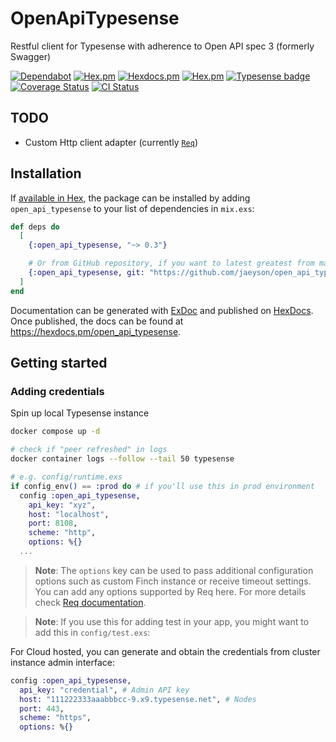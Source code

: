 # OpenApiTypesense

Restful client for Typesense with adherence to Open API spec 3 (formerly Swagger)

[![Dependabot](https://img.shields.io/badge/Dependabot-enabled-green)](https://github.com/jaeyson/open_api_typesense/pulls/app%2Fdependabot)
[![Hex.pm](https://img.shields.io/hexpm/v/open_api_typesense)](https://hex.pm/packages/open_api_typesense)
[![Hexdocs.pm](https://img.shields.io/badge/hex-docs-lightgreen.svg)](https://hexdocs.pm/open_api_typesense)
[![Hex.pm](https://img.shields.io/hexpm/l/open_api_typesense)](https://hexdocs.pm/open_api_typesense/license.html)
[![Typesense badge](https://img.shields.io/badge/Typesense-v27.1-darkblue)](https://typesense.org/docs/27.1/api)
[![Coverage Status](https://coveralls.io/repos/github/jaeyson/open_api_typesense/badge.svg?branch=main)](https://coveralls.io/github/jaeyson/open_api_typesense?branch=main)
[![CI Status](https://github.com/jaeyson/open_api_typesense/actions/workflows/ci.yml/badge.svg?branch=main)](https://github.com/jaeyson/open_api_typesense/actions/workflows/ci.yml)

## TODO
- Custom Http client adapter (currently [`Req`](https://hexdocs.pm/req))

## Installation

If [available in Hex](https://hex.pm/docs/publish), the package can be installed
by adding `open_api_typesense` to your list of dependencies in `mix.exs`:

```elixir
def deps do
  [
    {:open_api_typesense, "~> 0.3"}

    # Or from GitHub repository, if you want to latest greatest from main branch
    {:open_api_typesense, git: "https://github.com/jaeyson/open_api_typesense.git"}
  ]
end
```

Documentation can be generated with [ExDoc](https://github.com/elixir-lang/ex_doc)
and published on [HexDocs](https://hexdocs.pm). Once published, the docs can
be found at <https://hexdocs.pm/open_api_typesense>.

## Getting started

### Adding credentials

Spin up local Typesense instance

```bash
docker compose up -d

# check if "peer refreshed" in logs
docker container logs --follow --tail 50 typesense
```

```elixir
# e.g. config/runtime.exs
if config_env() == :prod do # if you'll use this in prod environment
  config :open_api_typesense,
    api_key: "xyz",
    host: "localhost",
    port: 8108,
    scheme: "http",
    options: %{}
  ...
```

> **Note**: The `options` key can be used to pass additional configuration options such as custom Finch instance or receive timeout settings. You can add any options supported by Req here. For more details check [Req documentation](https://hexdocs.pm/req/Req.Steps.html#run_finch/1-request-options).

> **Note**: If you use this for adding test in your app, you might want to add this in `config/test.exs`:

For Cloud hosted, you can generate and obtain the credentials from cluster instance admin interface:

```elixir
config :open_api_typesense,
  api_key: "credential", # Admin API key
  host: "111222333aaabbbcc-9.x9.typesense.net", # Nodes
  port: 443,
  scheme: "https",
  options: %{}
```
